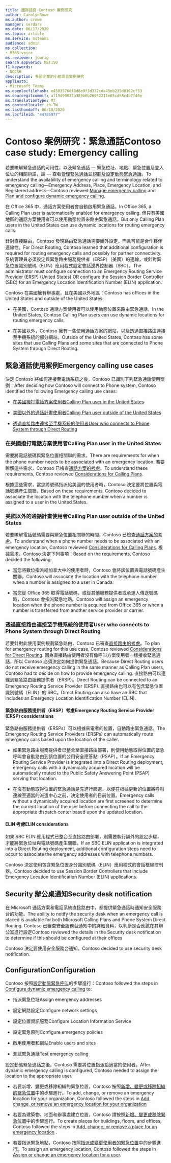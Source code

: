 ```yaml
---
title: 團隊語音 Contoso 案例研究
author: CarolynRowe
ms.author: crowe
manager: serdars
ms.date: 06/17/2020
ms.topic: article
ms.service: msteams
audience: admin
ms.collection:
- M365-voice
ms.reviewer: jowrig
search.appverid: MET150
f1.keywords:
- NOCSH
description: 多國企業的小組語音案例研究
appliesto:
- Microsoft Teams
ms.openlocfilehash: e4503576df8d8e9f3d332cda45eb235d8162cf53
ms.sourcegitcommit: af15d99837a389b6b26952211e65cd68c4b7f46e
ms.translationtype: MT
ms.contentlocale: zh-TW
ms.lasthandoff: 06/18/2020
ms.locfileid: "44785977"
---
```

# <a name="contoso-case-study-emergency-calling"></a><span data-ttu-id="d2520-103">Contoso 案例研究：緊急通話</span><span class="sxs-lookup"><span data-stu-id="d2520-103">Contoso case study: Emergency calling</span></span>

<span data-ttu-id="d2520-104">若要瞭解緊急通話的可用性，以及緊急通話 &mdash; 緊急位址、地點、緊急位置及登入位址的相關術語，請 &mdash; 查看[管理緊急通話](what-are-emergency-locations-addresses-and-call-routing.md)並[規劃及設定動態緊急通話](configure-dynamic-emergency-calling.md)。</span><span class="sxs-lookup"><span data-stu-id="d2520-104">To understand the availability of emergency calling and terminology related to emergency calling&mdash;Emergency Address, Place, Emergency Location, and Registered address&mdash;Contoso reviewed [Manage emergency calling](what-are-emergency-locations-addresses-and-call-routing.md) and [Plan and configure dynamic emergency calling](configure-dynamic-emergency-calling.md).</span></span>

<span data-ttu-id="d2520-105">在 Office 365 中，通話方案使用者會自動啟用緊急通話。</span><span class="sxs-lookup"><span data-stu-id="d2520-105">In Office 365, a Calling Plan user is automatically enabled for emergency calling.</span></span> <span data-ttu-id="d2520-106">但只有美國地區的通話方案使用者可以使用動態位置來路由緊急通話。</span><span class="sxs-lookup"><span data-stu-id="d2520-106">But only Calling Plan users in the United States can use dynamic locations for routing emergency calls.</span></span> 

<span data-ttu-id="d2520-107">針對直接路由，Contoso 發現路由緊急通話需要額外設定，而且可能是合作夥伴連線性。</span><span class="sxs-lookup"><span data-stu-id="d2520-107">For Direct Routing, Contoso learned that additional configuration is required for routing emergency calls and possibly for partner connectivity.</span></span> <span data-ttu-id="d2520-108">系統管理員必須設定與緊急路由服務提供者（ERSP）（美國）的連線，或針對緊急位置識別號碼（ELIN）應用程式設定會話邊界控制器（SBC）。</span><span class="sxs-lookup"><span data-stu-id="d2520-108">The administrator must configure connection to an Emergency Routing Service Provider (ERSP) (United States) OR configure the Session Border Controller (SBC) for an Emergency Location Identification Number (ELIN) application.</span></span>

<span data-ttu-id="d2520-109">Contoso 在美國擁有辦事處，且在美國以外地區：</span><span class="sxs-lookup"><span data-stu-id="d2520-109">Contoso has offices in the United States and outside of the United States:</span></span>

- <span data-ttu-id="d2520-110">在美國，Contoso 通話方案使用者可以使用動態位置來路由緊急通話。</span><span class="sxs-lookup"><span data-stu-id="d2520-110">In the United States, Contoso Calling Plan users can use dynamic locations for routing emergency calls.</span></span> 

- <span data-ttu-id="d2520-111">在美國以外，Contoso 擁有一些使用通話方案的網站，以及透過直接路由連接至手機系統的部分網站。</span><span class="sxs-lookup"><span data-stu-id="d2520-111">Outside of the United States, Contoso has some sites that use Calling Plans and some sites that are connected to Phone System through Direct Routing.</span></span>

## <a name="emergency-calling-use-cases"></a><span data-ttu-id="d2520-112">緊急通話使用案例</span><span class="sxs-lookup"><span data-stu-id="d2520-112">Emergency calling use cases</span></span>

<span data-ttu-id="d2520-113">決定 Contoso 將如何連接至電話系統之後，Contoso 已識別下列緊急通話使用案例：</span><span class="sxs-lookup"><span data-stu-id="d2520-113">After deciding how Contoso will connect to Phone system, Contoso identified the following Emergency calling use cases:</span></span> 

- [<span data-ttu-id="d2520-114">在美國撥打電話方案使用者</span><span class="sxs-lookup"><span data-stu-id="d2520-114">Calling Plan user in the United States</span></span>](#calling-plan-user-in-the-united-states) 

- [<span data-ttu-id="d2520-115">美國以外的通話計畫使用者</span><span class="sxs-lookup"><span data-stu-id="d2520-115">Calling Plan user outside of the United States</span></span>](#calling-plan-user-outside-of-the-united-states)

- [<span data-ttu-id="d2520-116">透過直接路由連接至手機系統的使用者</span><span class="sxs-lookup"><span data-stu-id="d2520-116">User who connects to Phone System through Direct Routing</span></span>](#user-who-connects-to-phone-system-through-direct-routing )


### <a name="calling-plan-user-in-the-united-states"></a><span data-ttu-id="d2520-117">在美國撥打電話方案使用者</span><span class="sxs-lookup"><span data-stu-id="d2520-117">Calling Plan user in the United States</span></span>  

<span data-ttu-id="d2520-118">需要將電話號碼與緊急位置相關聯的需求。</span><span class="sxs-lookup"><span data-stu-id="d2520-118">There are requirements for when the phone number needs to be associated with an emergency location.</span></span> <span data-ttu-id="d2520-119">若要瞭解這些需求，Contoso 已檢查[通話方案的考慮](what-are-emergency-locations-addresses-and-call-routing.md#considerations-for-calling-plans)。</span><span class="sxs-lookup"><span data-stu-id="d2520-119">To understand these requirements, Contoso reviewed [Considerations for Calling Plans](what-are-emergency-locations-addresses-and-call-routing.md#considerations-for-calling-plans).</span></span> 

<span data-ttu-id="d2520-120">根據這些需求，當您將號碼指派給美國的使用者時，Contoso 決定要將位置與電話號碼產生關聯。</span><span class="sxs-lookup"><span data-stu-id="d2520-120">Based on these requirements, Contoso decided to associate the location with the telephone number when a number is assigned to a user in the United States.</span></span>

### <a name="calling-plan-user-outside-of-the-united-states"></a><span data-ttu-id="d2520-121">美國以外的通話計畫使用者</span><span class="sxs-lookup"><span data-stu-id="d2520-121">Calling Plan user outside of the United States</span></span> 

<span data-ttu-id="d2520-122">若要瞭解電話號碼需要與緊急位置相關聯的時間，Contoso 已檢查[通話方案的考慮](what-are-emergency-locations-addresses-and-call-routing.md#considerations-for-calling-plans)。</span><span class="sxs-lookup"><span data-stu-id="d2520-122">To understand when a phone number needs to be associated with an emergency location, Contoso reviewed  [Considerations for Calling Plans](what-are-emergency-locations-addresses-and-call-routing.md#considerations-for-calling-plans).</span></span> <span data-ttu-id="d2520-123">根據需求，Contoso 決定下列事項：</span><span class="sxs-lookup"><span data-stu-id="d2520-123">Based on the requirements, Contoso decided the following:</span></span>  

-  <span data-ttu-id="d2520-124">當您將數位指派給加拿大中的使用者時，Contoso 會將該位置與電話號碼產生關聯。</span><span class="sxs-lookup"><span data-stu-id="d2520-124">Contoso will associate the location with the telephone number when a number is assigned to a user in Canada.</span></span> 

- <span data-ttu-id="d2520-125">當您從 Office 365 取得電話號碼，或從其他服務提供者或承運人傳送號碼時，Contoso 會指派緊急地點。</span><span class="sxs-lookup"><span data-stu-id="d2520-125">Contoso will assign an emergency location when the phone number is acquired from Office 365 or when a number is transferred from another service provider or carrier.</span></span> 

### <a name="user-who-connects-to-phone-system-through-direct-routing"></a><span data-ttu-id="d2520-126">透過直接路由連接至手機系統的使用者</span><span class="sxs-lookup"><span data-stu-id="d2520-126">User who connects to Phone System through Direct Routing</span></span> 

<span data-ttu-id="d2520-127">若要針對此使用案例規劃緊急路由，Contoso 已審查[直接路由的考慮](what-are-emergency-locations-addresses-and-call-routing.md#considerations-for-direct-routing)。</span><span class="sxs-lookup"><span data-stu-id="d2520-127">To plan for emergency routing for this use case, Contoso reviewed [Considerations for Direct Routing](what-are-emergency-locations-addresses-and-call-routing.md#considerations-for-direct-routing).</span></span> <span data-ttu-id="d2520-128">因為直接路由使用者沒有像呼叫方案使用者一樣接收緊急通話，所以 Contoso 必須決定如何提供緊急通話。</span><span class="sxs-lookup"><span data-stu-id="d2520-128">Because Direct Routing users do not receive emergency calling in the same manner as Calling Plan users, Contoso had to decide on how to provide emergency calling.</span></span> <span data-ttu-id="d2520-129">直接路由可以連線到緊急路由服務提供者（ERSP）。</span><span class="sxs-lookup"><span data-stu-id="d2520-129">Direct Routing can be connected to an Emergency Routing Service Provider (ERSP).</span></span> <span data-ttu-id="d2520-130">直接路由也可以有包含緊急位置識別號碼（ELIN）的 SBC。</span><span class="sxs-lookup"><span data-stu-id="d2520-130">Direct Routing can also have an SBC that includes an Emergency Location Identification Number (ELIN).</span></span>   

#### <a name="emergency-routing-service-provider-ersp-considerations"></a><span data-ttu-id="d2520-131">緊急路由服務提供者（ERSP）考慮</span><span class="sxs-lookup"><span data-stu-id="d2520-131">Emergency Routing Service Provider (ERSP) considerations</span></span>

<span data-ttu-id="d2520-132">緊急路由服務提供者（ERSPs）可以根據來電者的位置，自動路由緊急通話。</span><span class="sxs-lookup"><span data-stu-id="d2520-132">The Emergency Routing Service Providers (ERSPs) can automatically route emergency calls based upon the location of the caller.</span></span>  

- <span data-ttu-id="d2520-133">如果緊急路由服務提供者已整合至直接路由部署，則使用動態取得位置的緊急呼叫會自動路由到該位置的公用安全應答點（PSAP）。</span><span class="sxs-lookup"><span data-stu-id="d2520-133">If an Emergency Routing Service Provider is integrated into a Direct Routing deployment, emergency calls with a dynamically acquired location will be automatically routed to the Public Safety Answering Point (PSAP) serving that location.</span></span> 

- <span data-ttu-id="d2520-134">在沒有動態取得位置的緊急通話是先進行篩選，以便在根據更新的位置將呼叫連線至適當的派遣中心之前，決定使用者的目前位置。</span><span class="sxs-lookup"><span data-stu-id="d2520-134">Emergency calls without a dynamically acquired location are first screened to determine the current location of the user before connecting the call to the appropriate dispatch center based upon the updated location.</span></span> 


#### <a name="elin-considerations"></a><span data-ttu-id="d2520-135">ELIN 考慮</span><span class="sxs-lookup"><span data-stu-id="d2520-135">ELIN considerations</span></span>

<span data-ttu-id="d2520-136">如果 SBC ELIN 應用程式已整合至直接路由部署，則需要執行額外的設定步驟，才能將緊急位址與電話號碼產生關聯。</span><span class="sxs-lookup"><span data-stu-id="d2520-136">If an SBC ELIN application is integrated into a Direct Routing deployment, additional configuration steps need to occur to associate the emergency addresses with telephone numbers.</span></span>  

<span data-ttu-id="d2520-137">Contoso 決定使用包含緊急位置身分識別號碼（ELIN）應用程式的會話框線控制器。</span><span class="sxs-lookup"><span data-stu-id="d2520-137">Contoso decided to use Session Border Controllers that include Emergency Location Identification Number (ELIN) applications.</span></span>  

## <a name="security-desk-notification"></a><span data-ttu-id="d2520-138">Security 辦公桌通知</span><span class="sxs-lookup"><span data-stu-id="d2520-138">Security desk notification</span></span>

<span data-ttu-id="d2520-139">在 Microsoft 通話方案和電話系統直接路由中，都提供緊急通話時通知安全服務台的功能。</span><span class="sxs-lookup"><span data-stu-id="d2520-139">The ability to notify the security desk when an emergency call is placed is available for both Microsoft Calling Plans and Phone System Direct Routing.</span></span> <span data-ttu-id="d2520-140">Contoso 已審查安全服務台通知中的詳細資料，以判斷是否應該在其辦公室進行設定</span><span class="sxs-lookup"><span data-stu-id="d2520-140">Contoso reviewed the details in the Security desk notification to determine if this should be configured at their offices</span></span>  

<span data-ttu-id="d2520-141">Contoso 決定要使用安全服務台通知。</span><span class="sxs-lookup"><span data-stu-id="d2520-141">Contoso decided to use security desk notification.</span></span>

## <a name="configuration"></a><span data-ttu-id="d2520-142">Configuration</span><span class="sxs-lookup"><span data-stu-id="d2520-142">Configuration</span></span> 

<span data-ttu-id="d2520-143">Contoso 按照[設定動態緊急呼叫](configure-dynamic-emergency-calling.md)的步驟進行：</span><span class="sxs-lookup"><span data-stu-id="d2520-143">Contoso followed the steps in [Configure dynamic emergency calling](configure-dynamic-emergency-calling.md) to:</span></span> 

- <span data-ttu-id="d2520-144">指派緊急位址</span><span class="sxs-lookup"><span data-stu-id="d2520-144">Assign emergency addresses</span></span> 

- <span data-ttu-id="d2520-145">設定網路設定</span><span class="sxs-lookup"><span data-stu-id="d2520-145">Configure network settings</span></span> 

- <span data-ttu-id="d2520-146">設定位置資訊服務</span><span class="sxs-lookup"><span data-stu-id="d2520-146">Configure Location Information Service</span></span> 

- <span data-ttu-id="d2520-147">設定緊急原則</span><span class="sxs-lookup"><span data-stu-id="d2520-147">Configure emergency policies</span></span> 

- <span data-ttu-id="d2520-148">啟用使用者和網站</span><span class="sxs-lookup"><span data-stu-id="d2520-148">Enable users and sites</span></span> 

- <span data-ttu-id="d2520-149">測試緊急通話</span><span class="sxs-lookup"><span data-stu-id="d2520-149">Test emergency calling</span></span> 

<span data-ttu-id="d2520-150">設定動態緊急通話之後，Contoso 需要將位置指派給適當的使用者。</span><span class="sxs-lookup"><span data-stu-id="d2520-150">After dynamic emergency calling is configured, Contoso needed to assign the location to the appropriate user.</span></span>  

- <span data-ttu-id="d2520-151">若要新增、變更或移除組織的緊急位置，Contoso 按照[新增、變更或移除組織的緊急位置](add-change-remove-emergency-location-organization.md)中的步驟進行。</span><span class="sxs-lookup"><span data-stu-id="d2520-151">To add, change, or remove an emergency location for your organization, Contoso followed the steps in [Add, change, or remove an emergency location for your organization](add-change-remove-emergency-location-organization.md)</span></span>

- <span data-ttu-id="d2520-152">若要為建築物、地面和辦事處建立位置，Contoso 請按照[新增、變更或移除緊急位置](add-change-remove-emergency-place-organization.md)中的步驟進行。</span><span class="sxs-lookup"><span data-stu-id="d2520-152">To create places for buildings, floors, and offices, Contoso followed the steps in [Add, change, or remove a place for an emergency location](add-change-remove-emergency-place-organization.md) .</span></span> 

- <span data-ttu-id="d2520-153">若要指派緊急地點，Contoso 按照[指派或變更使用者的緊急位置](assign-change-emergency-location-user.md)中的步驟進行。</span><span class="sxs-lookup"><span data-stu-id="d2520-153">To assign an emergency location, Contoso followed the steps in [Assign or change an emergency location for a user](assign-change-emergency-location-user.md).</span></span> 

 
